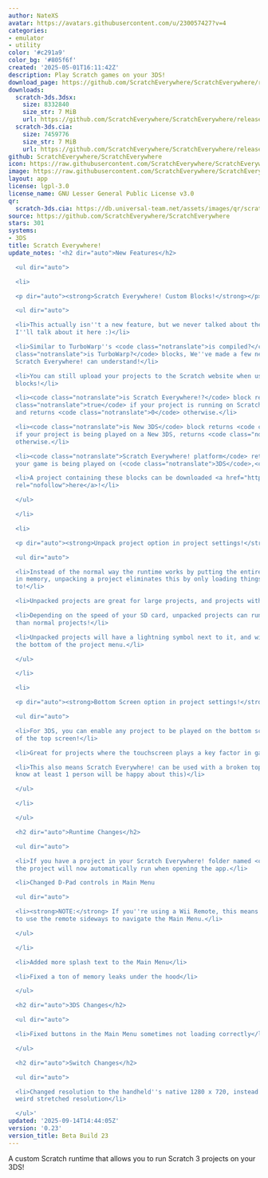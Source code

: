 ```yaml
---
author: NateXS
avatar: https://avatars.githubusercontent.com/u/230057427?v=4
categories:
- emulator
- utility
color: '#c291a9'
color_bg: '#805f6f'
created: '2025-05-01T16:11:42Z'
description: Play Scratch games on your 3DS!
download_page: https://github.com/ScratchEverywhere/ScratchEverywhere/releases
downloads:
  scratch-3ds.3dsx:
    size: 8332840
    size_str: 7 MiB
    url: https://github.com/ScratchEverywhere/ScratchEverywhere/releases/download/0.23/scratch-3ds.3dsx
  scratch-3ds.cia:
    size: 7459776
    size_str: 7 MiB
    url: https://github.com/ScratchEverywhere/ScratchEverywhere/releases/download/0.23/scratch-3ds.cia
github: ScratchEverywhere/ScratchEverywhere
icon: https://raw.githubusercontent.com/ScratchEverywhere/ScratchEverywhere/refs/heads/main/gfx/icon.png
image: https://raw.githubusercontent.com/ScratchEverywhere/ScratchEverywhere/refs/heads/main/gfx/logo.png
layout: app
license: lgpl-3.0
license_name: GNU Lesser General Public License v3.0
qr:
  scratch-3ds.cia: https://db.universal-team.net/assets/images/qr/scratch-3ds-cia.png
source: https://github.com/ScratchEverywhere/ScratchEverywhere
stars: 301
systems:
- 3DS
title: Scratch Everywhere!
update_notes: '<h2 dir="auto">New Features</h2>

  <ul dir="auto">

  <li>

  <p dir="auto"><strong>Scratch Everywhere! Custom Blocks!</strong></p>

  <ul dir="auto">

  <li>This actually isn''t a new feature, but we never talked about them at all so
  I''ll talk about it here :)</li>

  <li>Similar to TurboWarp''s <code class="notranslate">is compiled?</code> and <code
  class="notranslate">is TurboWarp?</code> blocks, We''ve made a few new blocks that
  Scratch Everywhere! can understand!</li>

  <li>You can still upload your projects to the Scratch website when using these new
  blocks!</li>

  <li><code class="notranslate">is Scratch Everywhere!?</code> block returns <code
  class="notranslate">true</code> if your project is running on Scratch Everywhere,
  and returns <code class="notranslate">0</code> otherwise.</li>

  <li><code class="notranslate">is New 3DS</code> block returns <code class="notranslate">true</code>
  if your project is being played on a New 3DS, returns <code class="notranslate">false</code>
  otherwise.</li>

  <li><code class="notranslate">Scratch Everywhere! platform</code> returns the platform
  your game is being played on (<code class="notranslate">3DS</code>,<code class="notranslate">Wii</code>,etc).</li>

  <li>A project containing these blocks can be downloaded <a href="https://scratchbox.grady.link/api/project/K26OtTN2WDJ9/download"
  rel="nofollow">here</a>!</li>

  </ul>

  </li>

  <li>

  <p dir="auto"><strong>Unpack project option in project settings!</strong></p>

  <ul dir="auto">

  <li>Instead of the normal way the runtime works by putting the entire scratch project
  in memory, unpacking a project eliminates this by only loading things when it needs
  to!</li>

  <li>Unpacked projects are great for large projects, and projects with a ton of images!</li>

  <li>Depending on the speed of your SD card, unpacked projects can run way faster
  than normal projects!</li>

  <li>Unpacked projects will have a lightning symbol next to it, and will appear towards
  the bottom of the project menu.</li>

  </ul>

  </li>

  <li>

  <p dir="auto"><strong>Bottom Screen option in project settings!</strong></p>

  <ul dir="auto">

  <li>For 3DS, you can enable any project to be played on the bottom screen instead
  of the top screen!</li>

  <li>Great for projects where the touchscreen plays a key factor in gameplay!</li>

  <li>This also means Scratch Everywhere! can be used with a broken top screen! (I
  know at least 1 person will be happy about this)</li>

  </ul>

  </li>

  </ul>

  <h2 dir="auto">Runtime Changes</h2>

  <ul dir="auto">

  <li>If you have a project in your Scratch Everywhere! folder named <code class="notranslate">project.sb3</code>,
  the project will now automatically run when opening the app.</li>

  <li>Changed D-Pad controls in Main Menu

  <ul dir="auto">

  <li><strong>NOTE:</strong> If you''re using a Wii Remote, this means you now have
  to use the remote sideways to navigate the Main Menu.</li>

  </ul>

  </li>

  <li>Added more splash text to the Main Menu</li>

  <li>Fixed a ton of memory leaks under the hood</li>

  </ul>

  <h2 dir="auto">3DS Changes</h2>

  <ul dir="auto">

  <li>Fixed buttons in the Main Menu sometimes not loading correctly</li>

  </ul>

  <h2 dir="auto">Switch Changes</h2>

  <ul dir="auto">

  <li>Changed resolution to the handheld''s native 1280 x 720, instead of being a
  weird stretched resolution</li>

  </ul>'
updated: '2025-09-14T14:44:05Z'
version: '0.23'
version_title: Beta Build 23
---
```

A custom Scratch runtime that allows you to run Scratch 3 projects on your 3DS!